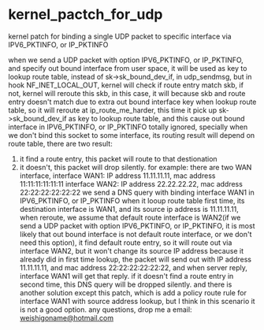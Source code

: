 kernel_pactch_for_udp
=====================

kernel patch for binding a single UDP packet to specific interface via IPV6_PKTINFO, or IP_PKTINFO

when we send a UDP packet with option IPV6_PKTINFO, or IP_PKTINFO, and specify out bound interface from user space, 
it will be used as key to lookup route table, instead of sk->sk_bound_dev_if, in udp_sendmsg, but in hook NF_INET_LOCAL_OUT,
kernel will check if route entry match skb, if not, kernel will reroute this skb, in this case, it will because skb and route
 entry doesn't match due to extra out bound interface key when lookup route table, so it will reroute at ip_route_me_harder,
this time it pick up sk->sk_bound_dev_if as key to lookup route table, and this cause out bound interface in IPV6_PKTINFO, or IP_PKTINFO
 totally ignored, specially when we don't bind this socket to some interface, its routing result will depend on route table, 
 there are two result: 
 1) it find a route entry, this packet will route to that destionation
 2) it doesn't, this packet will drop silently.
for example:
there are two WAN interface, 
interface WAN1: IP address 11.11.11.11, mac address 11:11:11:11:11:11
interface WAN2: IP address 22.22.22.22, mac address 22:22:22:22:22:22
we send a DNS query with binding interface WAN1 in IPV6_PKTINFO, or IP_PKTINFO
when it looup route table first time, its destination interface is WAN1, and its source ip address is 11.11.11.11,
when reroute, we assume that default route interface is WAN2(if we send a UDP packet with option IPV6_PKTINFO, or IP_PKTINFO, it is most likely that
out bound interface is not default route interface, or we don't need this option), it find default route entry, so it will route out via interface WAN2,
but it won't change its source IP address because it already did in first time lookup, the packet will send out with IP address 11.11.11.11, and mac address
22:22:22:22:22:22, and when server reply, interface WAN1 will get that reply.
if it doesn't find a route entry in second time, this DNS query will be dropped silently.
and there is another solution except this patch, which is add a policy route rule for interface WAN1 with source address lookup, but I think in this scenario 
it is not a good option.
any questions, drop me a email: weishigoname@hotmail.com